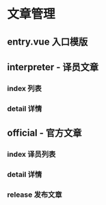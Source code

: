# 文章管理

## entry.vue 入口模版

## interpreter - 译员文章
  ### index 列表
  ### detail 详情

## official - 官方文章
  ### index 译员列表
  ### detail 详情
  ### release 发布文章
